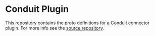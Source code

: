 # Conduit Plugin

This repository contains the proto definitions for a Conduit connector plugin. For more info see the
[source repository](https://github.com/ConduitIO/conduit-plugin).